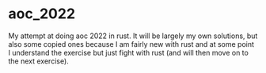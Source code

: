 # aoc_2022

My attempt at doing aoc 2022 in rust. It will be largely my own solutions, but also some copied ones because I am fairly new with rust and at some point I understand the exercise but just fight with rust (and will then move on to the next exercise). 
